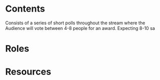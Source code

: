 # Contents
Consists of a series of short polls throughout the stream where the Audience will vote between 4-8 people for an award. Expecting 8-10 sa
# Roles
# Resources
